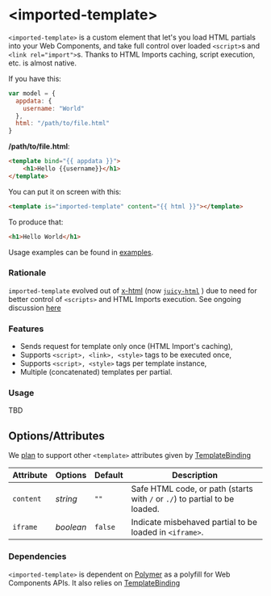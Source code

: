 &lt;imported-template&gt;
==============

`<imported-template>` is a custom element that let's you load HTML partials into your Web Components, and take full control over loaded `<script>`s and `<link rel="import">`s. Thanks to HTML Imports caching, script execution, etc. is almost native.

If you have this:

```javascript
var model = {
  appdata: {
    username: "World"
  },
  html: "/path/to/file.html"
}
```
**/path/to/file.html**:
```html
<template bind="{{ appdata }}">
	<h1>Hello {{username}}</h1>
</template>
```

You can put it on screen with this:

```html
<template is="imported-template" content="{{ html }}"></template>
```

To produce that:

```html
<h1>Hello World</h1>
```

Usage examples can be found in [examples](http://Juicy.github.io/imported-template/examples/index.html).

### Rationale

`imported-template` evolved out of [x-html](https://github.com/PuppetJs/x-html) (now [`juicy-html`](https://github.com/Juicy/juicy-html) ) due to need for better control of `<scripts>` and HTML Imports execution. See ongoing discussion [here](https://github.com/Juicy/juicy-html/issues/8)


### Features

 - Sends request for template only once (HTML Import's caching),
 - Supports `<script>, <link>, <style>` tags to be executed once,
 - Supports `<script>, <style>` tags per template instance,
 - Multiple (concatenated) templates per partial. 

### Usage

TBD

## Options/Attributes
We [plan](https://github.com/Juicy/imported-template/issues/1) to support other `<template>` attributes given by [TemplateBinding](http://www.polymer-project.org/docs/polymer/template.html)

Attribute    | Options       | Default          | Description
---          | ---           | ---              | ---
`content`    | *string*		 | `""`				| Safe HTML code, or path (starts with `/` or `./`) to partial to be loaded.
`iframe`     | *boolean*	 | `false`			| Indicate misbehaved partial to be loaded in `<iframe>`.


### Dependencies

`<imported-template>` is dependent on [Polymer](http://www.polymer-project.org/) as a polyfill for Web Components APIs. It also relies on [TemplateBinding](http://www.polymer-project.org/docs/polymer/template.html)
